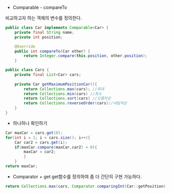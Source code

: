 
- Comparable - compareTo

비교하고자 하는 객체의 변수를 정의한다.
```java
public class Car implements Comparable<Car> {  
    private final String name;  
    private int position;

	@Override  
	public int compareTo(Car other) {  
	    return Integer.compare(this.position, other.position);  
	}
```

```java
public class Cars {  
    private final List<Car> cars;
    
	private Car getMaximumPositionCar(){
		return Collections.max(cars); //최대
		return Collections.min(cars) //최소
		return Collections.sort(cars) //오름차순
		return Collections.reverseOrder(cars)//내림차순
	}
}
```
- 하나하나 확인하기
```java
Car maxCar = cars.get(0);  
for(int i = 1; i < cars.size(); i++){  
    Car car2 = cars.get(i);    
    if(maxCar.compare(maxCar,car2) < 0){        
	    maxCar = car2;    
	    }
	}  
return maxCar;
```


- Comparator + get
get함수를 정의하여 좀 더 간단히 구현 가능하다.
```java
return Collections.max(cars, Comparator.comparingInt(Car::getPosition)); 
```
